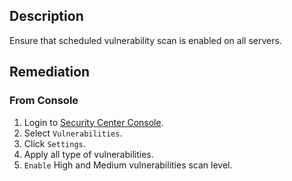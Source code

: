 ## Description

Ensure that scheduled vulnerability scan is enabled on all servers.

## Remediation

### From Console

1. Login to [Security Center Console](https://yundun.console.aliyun.com/).
2. Select `Vulnerabilities`.
3. Click `Settings`.
4. Apply all type of vulnerabilities.
5. `Enable` High and Medium vulnerabilities scan level.